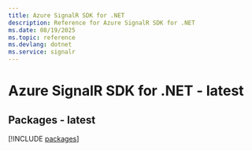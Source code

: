 ```yaml
---
title: Azure SignalR SDK for .NET
description: Reference for Azure SignalR SDK for .NET
ms.date: 08/19/2025
ms.topic: reference
ms.devlang: dotnet
ms.service: signalr
---
```

# Azure SignalR SDK for .NET - latest
## Packages - latest
[!INCLUDE [packages](signalr-index.md)]